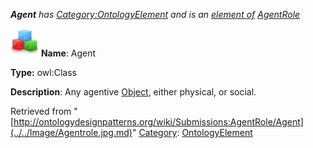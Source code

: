 ___Agent__ has [Category:OntologyElement](../../Category/OntologyElement.md "Category:OntologyElement") and is an [element of](../../Property/ElementOf.md "Property:ElementOf") [AgentRole](../../Submissions/AgentRole.md "Submissions:AgentRole")_


  




[![Class](../../images/thumb/2/27/Class.gif/45px-Class.gif)](../../Image/Class.gif.md "Class")
__Name__: Agent 


__Type:__ owl:Class 


__Description__: Any agentive  [Object](../../Submissions/Objectrole/Object.md "Submissions:Objectrole/Object"), either physical, or social. 





Retrieved from "[http://ontologydesignpatterns.org/wiki/Submissions:AgentRole/Agent](../../Image/Agentrole.jpg.md)"
 [Category](http://ontologydesignpatterns.org/wiki/Special:Categories "Special:Categories"): [OntologyElement](../../Category/OntologyElement.md "Category:OntologyElement")